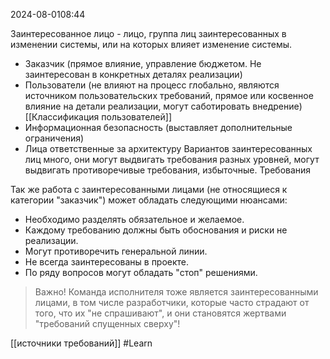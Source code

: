  2024-08-0108:44

Заинтересованное лицо - лицо, группа лиц заинтересованных в изменении системы, или на которых влияет изменение системы.

- Заказчик (прямое влияние, управление бюджетом.   Не заинтересован в конкретных деталях реализации)
- Пользователи (не влияют на процесс глобально, являются источником пользовательских требований, прямое или косвенное влияние на детали реализации, могут саботировать внедрение)[[Классификация пользователей]]
- Информационная безопасность (выставляет дополнительные ограничения)
- Лица ответственные за архитектуру
Вариантов заинтересованных лиц много, они могут выдвигать требования разных уровней, могут выдвигать противоречивые требования, избыточные.
Требования

Так же работа с заинтересованными лицами (не относящиеся к категории "заказчик") может обладать следующими нюансами:
- Необходимо разделять обязательное и желаемое.
- Каждому требованию должны быть обоснования и риски не реализации.
- Могут противоречить генеральной линии.
- Не всегда заинтересованы в проекте.
- По ряду вопросов могут обладать "стоп" решениями.

>Важно! Команда исполнителя тоже является заинтересованными лицами, в том числе разработчики, которые часто страдают от того, что их "не спрашивают", и они становятся жертвами "требований спущенных сверху"!



 
[[источники требований]]
#Learn